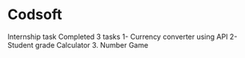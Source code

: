 # Codsoft
Internship task 
Completed 3 tasks 
1- Currency converter using API 
2- Student grade Calculator 
3. Number Game 
